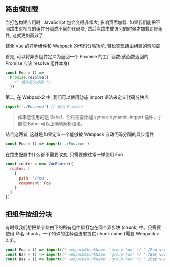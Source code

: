 ## 路由懒加载

当打包构建应用时, JavaScript 包会变得非常大, 影响页面加载. 如果我们能把不同路由对相应的组件分隔成不同的代码块, 然后当路由被访问的时候才加载对应组件, 这就更加高效了

结合 Vue 的异步组件和 Webpack 的代码分隔功能, 轻松实现路由组建的懒加载

首先, 可以将异步组件定义为返回一个 Promise 的工厂函数(该函数返回的 Promise 应该 resolve 组件本身)

```js
const Foo = () =>
  Promise.resolve({
    /* 组件定义对象 */
  })
```

第二, 在 Webpack2 中, 我们可以使用动态 import 语法来定义代码分快点

```js
import('./Foo.vue') // 返回 Promise
```

> 如果您使用的是 Babel，你将需要添加 syntax-dynamic-import 插件，才能使 Babel 可以正确地解析语法。

结合这两者, 这就是如果定义一个能够被 Webpack 自动代码分隔的异步组件

```js
const Foo = () => import('./Foo.vue')
```

在路由配置中什么都不需要改变, 只需要像往常一样使用 Foo

```js
const router = new VueRouter({
  routes: [
    {
      path: '/foo',
      component: Foo
    }
  ]
})
```

## 把组件按组分块

有时候我们想把某个路由下的所有组件都打包在同个异步块 (chunk) 中。只需要使用 命名 chunk，一个特殊的注释语法来提供 chunk name (需要 Webpack > 2.4)。

```js
const Foo = () => import(/* webpackChunkName: "group-foo" */ './Foo.vue')
const Bar = () => import(/* webpackChunkName: "group-foo" */ './Bar.vue')
const Baz = () => import(/* webpackChunkName: "group-foo" */ './Baz.vue')
```
